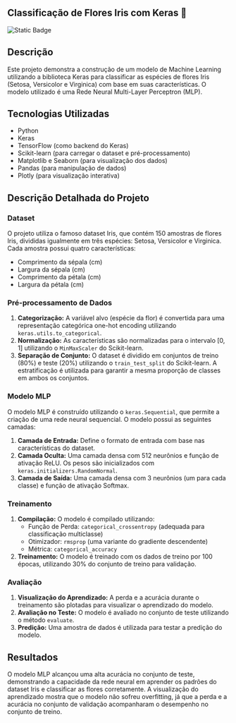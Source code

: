 ## Classificação de Flores Iris com Keras 💐

![Static Badge](https://img.shields.io/badge/Status-Finalizado-green)

## Descrição

Este projeto demonstra a construção de um modelo de Machine Learning utilizando a biblioteca Keras para classificar as espécies de flores Iris (Setosa, Versicolor e Virginica) com base em suas características. O modelo utilizado é uma Rede Neural Multi-Layer Perceptron (MLP).

## Tecnologias Utilizadas

- Python
- Keras
- TensorFlow (como backend do Keras)
- Scikit-learn (para carregar o dataset e pré-processamento)
- Matplotlib e Seaborn (para visualização dos dados)
- Pandas (para manipulação de dados)
- Plotly (para visualização interativa)

## Descrição Detalhada do Projeto

### Dataset

O projeto utiliza o famoso dataset Iris, que contém 150 amostras de flores Iris, divididas igualmente em três espécies: Setosa, Versicolor e Virginica. Cada amostra possui quatro características:

- Comprimento da sépala (cm)
- Largura da sépala (cm)
- Comprimento da pétala (cm)
- Largura da pétala (cm)

### Pré-processamento de Dados

1. **Categorização:** A variável alvo (espécie da flor) é convertida para uma representação categórica one-hot encoding utilizando `keras.utils.to_categorical`.
2. **Normalização:** As características são normalizadas para o intervalo [0, 1] utilizando o `MinMaxScaler` do Scikit-learn.
3. **Separação de Conjunto:** O dataset é dividido em conjuntos de treino (80%) e teste (20%) utilizando o `train_test_split` do Scikit-learn. A estratificação é utilizada para garantir a mesma proporção de classes em ambos os conjuntos.

### Modelo MLP

O modelo MLP é construído utilizando o `keras.Sequential`, que permite a criação de uma rede neural sequencial. O modelo possui as seguintes camadas:

1. **Camada de Entrada:** Define o formato de entrada com base nas características do dataset.
2. **Camada Oculta:** Uma camada densa com 512 neurônios e função de ativação ReLU. Os pesos são inicializados com `keras.initializers.RandomNormal`.
3. **Camada de Saída:** Uma camada densa com 3 neurônios (um para cada classe) e função de ativação Softmax.

### Treinamento

1. **Compilação:** O modelo é compilado utilizando:
    - Função de Perda: `categorical_crossentropy` (adequada para classificação multiclasse)
    - Otimizador: `rmsprop` (uma variante do gradiente descendente)
    - Métrica: `categorical_accuracy`
2. **Treinamento:** O modelo é treinado com os dados de treino por 100 épocas, utilizando 30% do conjunto de treino para validação.

### Avaliação

1. **Visualização do Aprendizado:** A perda e a acurácia durante o treinamento são plotadas para visualizar o aprendizado do modelo.
2. **Avaliação no Teste:** O modelo é avaliado no conjunto de teste utilizando o método `evaluate`.
3. **Predição:** Uma amostra de dados é utilizada para testar a predição do modelo.

## Resultados

O modelo MLP alcançou uma alta acurácia no conjunto de teste, demonstrando a capacidade da rede neural em aprender os padrões do dataset Iris e classificar as flores corretamente. A visualização do aprendizado mostra que o modelo não sofreu overfitting, já que a perda e a acurácia no conjunto de validação acompanharam o desempenho no conjunto de treino.
